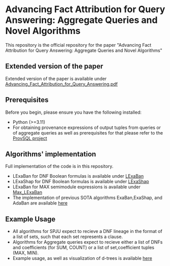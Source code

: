# Advancing Fact Attribution for Query Answering: Aggregate Queries and Novel Algorithms
This repository is the official repository for the paper "Advancing Fact Attribution for Query Answering: Aggregate Queries and Novel Algorithms"

## Extended version of the paper
Extended version of the paper is available under [Advancing_Fact_Attribution_for_Query_Answering.pdf](Advancing_Fact_Attribution_for_Query_Answering.pdf)

## Prerequisites

Before you begin, please ensure you have the following installed:

- Python (>=3.11)
- For obtaining provenance expressions of output tuples from queries or of aggregate queries as well as prerequisites for that please refer to the [ProvSQL project
](https://github.com/PierreSenellart/provsql)

## Algorithms' implementation

Full implementation of the code is in this repository. 
* LExaBan for DNF Boolean formulas is available under [LExaBan](LExaBan/BanzhafCircuit.py)
* LExaShap for DNF Boolean formulas is available under [LExaShap](LExaShap/ShapleyCircuit.py)
* LExaBan for MAX semimodule expressions is available under [Max_LExaBan](Max_LExaBan/ArithmeticCircuit.py)
* The implementation of previous SOTA algorithms ExaBan,ExaShap, and AdaBan are available [here](https://github.com/Omer-Abramovich/AdaBan)

## Example Usage
* All algorithms for SPJU expect to recieve a DNF lineage in the format of a list of sets, such that each set represents a clause.
* Algorithms for Aggregate queries expect to recieve either a list of DNFs and coefficients (for SUM, COUNT) or a list of set,coefficient tuples (MAX, MIN).
* Example usage, as well as visualization of d-trees is available [here](https://??)
